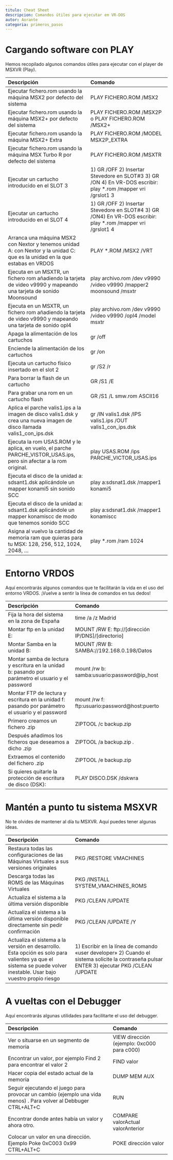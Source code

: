 ```yaml
---
titulo: Cheat Sheet
descripcion: Comandos útiles para ejecutar en VR-DOS
autor: Aorante
categoria: primeros_pasos
---
```

# Cargando software con PLAY
Hemos recopilado algunos comandos útiles para ejecutar con el player de MSXVR (Play).

|  Descripción | Comando |
|:-------------|:--------|
| Ejecutar fichero.rom usando la máquina MSX2 por defecto del sistema | PLAY FICHERO.ROM /MSX2 |
| Ejecutar fichero.rom usando la máquina MSX2+ por defecto del sistema | PLAY FICHERO.ROM /MSX2P o PLAY FICHERO.ROM /MSX2+ | 
| Ejecutar fichero.rom usando la máquina MSX2+ Extra | PLAY FICHERO.ROM /MODEL MSX2P_EXTRA |
| Ejecutar fichero.rom usando la máquina MSX Turbo R por defecto del sistema | PLAY FICHERO.ROM /MSXTR |
| Ejecutar un cartucho introducido en el SLOT 3	| 1) GR /OFF 2) Insertar Stevedore en SLOT#3 3) GR /ON 4) En VR-DOS escribir: play *.rom /mapper vri /grslot1 3 |
| Ejecutar un cartucho introducido en el SLOT 4	| 1) GR /OFF 2) Insertar Stevedore en SLOT#4 3) GR /ON4) En VR-DOS escribir: play *.rom /mapper vri /grslot1 4 |
| Arranca una máquina MSX2 con Nextor y tenemos unidad A: con Nextor y la unidad C: que es la unidad en la que estabas en VRDOS	| PLAY *.ROM /MSX2 /VRT |
| Ejecuta en un MSXTR, un fichero rom añadiendo la tarjeta de video v9990 y mapeando una tarjeta de sonido Moonsound | play archivo.rom /dev v9990 /video v9990 /mapper2 moonsound /msxtr |
| Ejecuta en un MSXTR, un fichero rom añadiendo la tarjeta de video v9990 y mapeando una tarjeta de sonido opl4	| play archivo.rom /dev v9990 /video v9990 /opl4 /model msxtr |
| Apaga la alimentación de los cartuchos | gr /off |
| Enciende la alimentación de los cartuchos	| gr /on |
| Ejecuta un cartucho físico insertado en el slot 2	| gr /S2 /r |
| Para borrar la flash de un cartucho | GR /S1 /E |
| Para grabar una rom en un cartucho flash | GR /S1 /L smw.rom ASCII16 |
| Aplica el parche valis1.ips a la imagen de disco valis1.dsk y crea una nueva imagen de disco llamada valis1_con_ips.dsk | gr /IN valis1.dsk /IPS valis1.ips /OUT valis1_con_ips.dsk |
| Ejecuta la rom USAS.ROM y le aplica, en vuelo, el parche PARCHE_VISTOR_USAS.ips, pero sin afectar a la rom original. | play USAS.ROM /ips PARCHE_VICTOR_USAS.ips |
| Ejecuta el disco de la unidad a: sdsant1.dsk aplicándole un mapper konami5 sin sonido SCC	| play a:sdsnat1.dsk /mapper1 konami5 |
| Ejecuta el disco de la unidad a: sdsant1.dsk aplicándole un mapper konamiscc de modo que tenemos sonido SCC | play a:sdsnat1.dsk /mapper1 konamiscc |
| Asigna al vuelvo la cantidad de memoria ram que quieras para tu MSX: 128, 256, 512, 1024, 2048, …	| play *.rom /ram 1024 |

# Entorno VRDOS
Aquí encontrarás algunos comandos que te facilitarán la vida en el uso del entorno VRDOS. ¡Vuelve a sentir la línea de comandos en tus dedos!

|  Descripción | Comando |
|:-------------|:--------|
| Fija la hora del sistema en la zona de España	| time /a /z Madrid |
| Montar ftp en la unidad E: | MOUNT /RW E: ftp://[dirección IP/DNS]/[directorio] |
| Montar Samba en la unidad B: | MOUNT /RW B: SAMBA://192.168.0.198/Datos |
| Montar samba de lectura y escritura en la unidad b: pasando por parámetro el usuario y el password | mount /rw b: samba:usuario:password@ip_host |
| Montar FTP de lectura y escritura en la unidad f: pasando por parámetro el usuario y el password | mount /rw f: ftp:usuario:password@host:puerto |
| Primero creamos un fichero .zip | ZIPTOOL /c backup.zip |
| Después añadimos los ficheros que deseamos a dicho .zip | ZIPTOOL /a backup.zip *.* |
| Extraemos el contenido del fichero .zip | ZIPTOOL /e backup.zip |
| Si quieres quitarle la protección de escritura de disco (DSK): | PLAY DISCO.DSK /dskwra |

# Mantén a punto tu sistema MSXVR
No te olvides de mantener al día tu MSXVR. Aquí puedes tener algunas ideas.

|  Descripción | Comando |
|:-------------|:--------|
| Restaura todas las configuraciones de las Máquinas Virtuales a sus versiones originales | PKG /RESTORE VMACHINES |
| Descarga todas las ROMS de las Máquinas Virtuales | PKG /INSTALL SYSTEM_VMACHINES_ROMS |
| Actualiza el sistema a la última versión disponible | PKG /CLEAN /UPDATE |
| Actualiza el sistema a la última versión disponible directamente sin pedir confirmación | PKG /CLEAN /UPDATE /Y |
| Actualiza el sistema a la versión en desarrollo. Esta opción es solo para valientes ya que el sistema se puede volver inestable. Usar bajo vuestro propio riesgo	| 1) Escribir en la línea de comando «user developer» 2) Cuando el sistema solicite la contraseña pulsar ENTER 3) ejecutar PKG /CLEAN /UPDATE |

# A vueltas con el Debugger
Aquí encontrarás algunas utilidades para facilitarte el uso del debugger.

|  Descripción | Comando |
|:-------------|:--------|
| Ver o situarse en un segmento de memoria | VIEW dirección (ejemplo: 0xc000 para c000) |
| Encontrar un valor, por ejemplo Find 2 para encontrar el valor 2 | FIND valor |
| Hacer copia del estado actual de la memoria | DUMP MEM AUX |
| Seguir ejecutando el juego para provocar un cambio (ejemplo una vida menos) . Para volver al Debbuger CTRL+ALT+C	| RUN |
| Encontrar donde antes había un valor y ahora otro. | COMPARE valorActual valorAnterior |
| Colocar un valor en una dirección. Ejemplo Poke 0xC003 0x99 CTRL+ALT+C | POKE dirección valor |